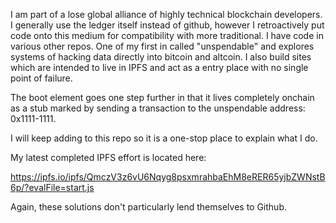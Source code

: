 I am part of a lose global alliance of highly technical blockchain developers. I generally use the ledger itself instead 
of github, however I retroactively put code onto this medium for compatibility with more traditional. I have code in various
other repos. One of my first in called "unspendable" and explores systems of hacking data directly into bitcoin and altcoin. 
I also build sites which are intended to live in IPFS and act as a entry place with no single point of failure.

The boot element goes one step further in that it lives completely onchain as a stub marked by sending a transaction to the unspendable address:
0x1111-1111.

I will keep adding to this repo so it is a one-stop place to explain what I do. 

My latest completed IPFS effort is located here:

https://ipfs.io/ipfs/QmczV3z6vU6Nqyg8psxmrahbaEhM8eRER65yjbZWNstB6p/?evalFile=start.js

Again, these solutions don't particularly lend themselves to Github.  
